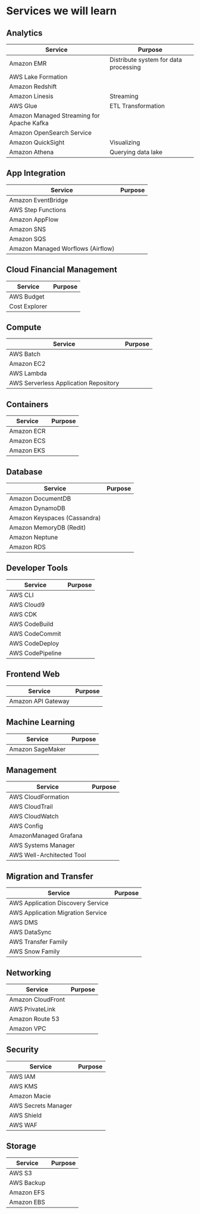 # Services we will learn
## Analytics

| Service                                   | Purpose                               |
| ----------------------------------------- | ------------------------------------- |
| Amazon EMR                                | Distribute system for data processing |
| AWS Lake Formation                        |                                       |
| Amazon Redshift                           |                                       |
| Amazon Linesis                            | Streaming                             |
| AWS Glue                                  | ETL Transformation                    |
| Amazon Managed Streaming for Apache Kafka |                                       |
| Amazon OpenSearch Service                 |                                       |
| Amazon QuickSight                         | Visualizing                           |
| Amazon Athena                             | Querying data lake                    |

## App Integration

| Service                           | Purpose |
| --------------------------------- | ------- |
| Amazon EventBridge                |         |
| AWS Step Functions                |         |
| Amazon AppFlow                    |         |
| Amazon SNS                        |         |
| Amazon SQS                        |         |
| Amazon Managed Worflows (Airflow) |         |

## Cloud Financial Management

| Service       | Purpose |
| ------------- | ------- |
| AWS Budget    |         |
| Cost Explorer |         |
## Compute

| Service                               | Purpose |
| ------------------------------------- | ------- |
| AWS Batch                             |         |
| Amazon EC2                            |         |
| AWS Lambda                            |         |
| AWS Serverless Application Repository |         |
## Containers

| Service    | Purpose |
| ---------- | ------- |
| Amazon ECR |         |
| Amazon ECS |         |
| Amazon EKS |         |
## Database

| Service                      | Purpose |
| ---------------------------- | ------- |
| Amazon DocumentDB            |         |
| Amazon DynamoDB              |         |
| Amazon Keyspaces (Cassandra) |         |
| Amazon MemoryDB (Redit)      |         |
| Amazon Neptune               |         |
| Amazon RDS                   |         |
## Developer Tools

| Service          | Purpose |
| ---------------- | ------- |
| AWS CLI          |         |
| AWS Cloud9       |         |
| AWS CDK          |         |
| AWS CodeBuild    |         |
| AWS CodeCommit   |         |
| AWS CodeDeploy   |         |
| AWS CodePipeline |         |
## Frontend Web

| Service            | Purpose |
| ------------------ | ------- |
| Amazon API Gateway |         |
## Machine Learning

| Service          | Purpose |
| ---------------- | ------- |
| Amazon SageMaker |         |
## Management

| Service                   | Purpose |
| ------------------------- | ------- |
| AWS CloudFormation        |         |
| AWS CloudTrail            |         |
| AWS CloudWatch            |         |
| AWS Config                |         |
| AmazonManaged Grafana     |         |
| AWS Systems Manager       |         |
| AWS Well-Architected Tool |         |
## Migration and Transfer

| Service                           | Purpose |
| --------------------------------- | ------- |
| AWS Application Discovery Service |         |
| AWS Application Migration Service |         |
| AWS DMS                           |         |
| AWS DataSync                      |         |
| AWS Transfer Family               |         |
| AWS Snow Family                   |         |
## Networking

| Service           | Purpose |
| ----------------- | ------- |
| Amazon CloudFront |         |
| AWS PrivateLink   |         |
| Amazon Route 53   |         |
| Amazon VPC        |         |
## Security

| Service             | Purpose |
| ------------------- | ------- |
| AWS IAM             |         |
| AWS KMS             |         |
| Amazon Macie        |         |
| AWS Secrets Manager |         |
| AWS Shield          |         |
| AWS WAF             |         |
## Storage

| Service    | Purpose |
| ---------- | ------- |
| AWS S3     |         |
| AWS Backup |         |
| Amazon EFS |         |
| Amazon EBS |         |
